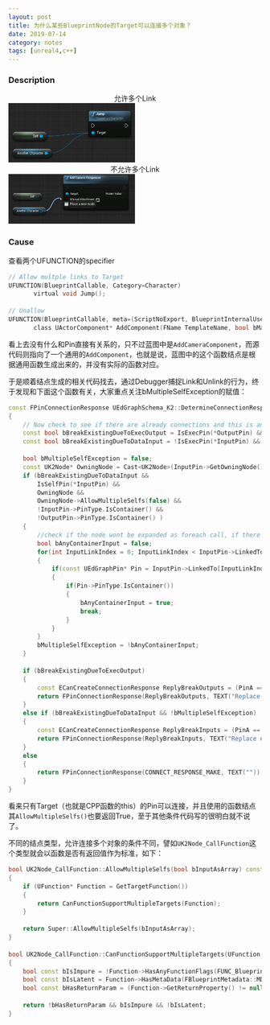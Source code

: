 ```yaml
---
layout: post
title: 为什么某些BlueprintNode的Target可以连接多个对象？
date: 2019-07-14
category: notes
tags: [unreal4,c++]
---
```


### Description
<center>允许多个Link</center>
<img src="/img/in-post/MultipleLinksAllowed.png" alt="AllowMutipleLinks" width="50%" />
<center>不允许多个Link</center>
<img src="/img/in-post/MultipleLinksUnallowed.gif" alt="MultipleLinksUnallowed" width="50%" />

### Cause
查看两个UFUNCTION的specifier
``` C++
// Allow multple links to Target
UFUNCTION(BlueprintCallable, Category=Character)
       virtual void Jump();

// Unallow
UFUNCTION(BlueprintCallable, meta=(ScriptNoExport, BlueprintInternalUseOnly = "true", DefaultToSelf="ComponentTemplateContext", InternalUseParam="ComponentTemplateContext"))
       class UActorComponent* AddComponent(FName TemplateName, bool bManualAttachment, const FTransform& RelativeTransform, const UObject* ComponentTemplateContext);
```
看上去没有什么和Pin直接有关系的，只不过蓝图中是`AddCameraComponent`，而源代码则指向了一个通用的`AddComponent`，也就是说，蓝图中的这个函数结点是根据通用函数生成出来的，并没有实际的函数对应。

于是顺着结点生成的相关代码找去，通过Debugger捕捉Link和Unlink的行为，终于发现和下面这个函数有关，大家重点关注bMultipleSelfException的赋值：
``` C++
const FPinConnectionResponse UEdGraphSchema_K2::DetermineConnectionResponseOfCompatibleTypedPins(const UEdGraphPin* PinA, const UEdGraphPin* PinB, const UEdGraphPin* InputPin, const UEdGraphPin* OutputPin) const
{
	// Now check to see if there are already connections and this is an 'exclusive' connection
	const bool bBreakExistingDueToExecOutput = IsExecPin(*OutputPin) && (OutputPin->LinkedTo.Num() > 0);
	const bool bBreakExistingDueToDataInput = !IsExecPin(*InputPin) && (InputPin->LinkedTo.Num() > 0);

	bool bMultipleSelfException = false;
	const UK2Node* OwningNode = Cast<UK2Node>(InputPin->GetOwningNode());
	if (bBreakExistingDueToDataInput && 
		IsSelfPin(*InputPin) && 
		OwningNode &&
		OwningNode->AllowMultipleSelfs(false) &&
		!InputPin->PinType.IsContainer() &&
		!OutputPin->PinType.IsContainer() )
	{
		//check if the node wont be expanded as foreach call, if there is a link to an array
		bool bAnyContainerInput = false;
		for(int InputLinkIndex = 0; InputLinkIndex < InputPin->LinkedTo.Num(); InputLinkIndex++)
		{
			if(const UEdGraphPin* Pin = InputPin->LinkedTo[InputLinkIndex])
			{
				if(Pin->PinType.IsContainer())
				{
					bAnyContainerInput = true;
					break;
				}
			}
		}
		bMultipleSelfException = !bAnyContainerInput;
	}

	if (bBreakExistingDueToExecOutput)
	{
		const ECanCreateConnectionResponse ReplyBreakOutputs = (PinA == OutputPin) ? CONNECT_RESPONSE_BREAK_OTHERS_A : CONNECT_RESPONSE_BREAK_OTHERS_B;
		return FPinConnectionResponse(ReplyBreakOutputs, TEXT("Replace existing output connections"));
	}
	else if (bBreakExistingDueToDataInput && !bMultipleSelfException)
	{
		const ECanCreateConnectionResponse ReplyBreakInputs = (PinA == InputPin) ? CONNECT_RESPONSE_BREAK_OTHERS_A : CONNECT_RESPONSE_BREAK_OTHERS_B;
		return FPinConnectionResponse(ReplyBreakInputs, TEXT("Replace existing input connections"));
	}
	else
	{
		return FPinConnectionResponse(CONNECT_RESPONSE_MAKE, TEXT(""));
	}
}
```
看来只有Target（也就是CPP函数的this）的Pin可以连接，并且使用的函数结点其`AllowMultipleSelfs()`也要返回True，至于其他条件代码写的很明白就不说了。

不同的结点类型，允许连接多个对象的条件不同，譬如`UK2Node_CallFunction`这个类型就会以函数是否有返回值作为标准，如下：
``` C++
bool UK2Node_CallFunction::AllowMultipleSelfs(bool bInputAsArray) const
{
	if (UFunction* Function = GetTargetFunction())
	{
		return CanFunctionSupportMultipleTargets(Function);
	}

	return Super::AllowMultipleSelfs(bInputAsArray);
}

bool UK2Node_CallFunction::CanFunctionSupportMultipleTargets(UFunction const* Function)
{
	bool const bIsImpure = !Function->HasAnyFunctionFlags(FUNC_BlueprintPure);
	bool const bIsLatent = Function->HasMetaData(FBlueprintMetadata::MD_Latent);
	bool const bHasReturnParam = (Function->GetReturnProperty() != nullptr);

	return !bHasReturnParam && bIsImpure && !bIsLatent;
}
```